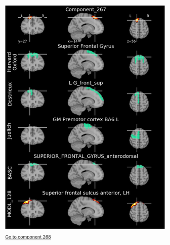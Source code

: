 


![267](preliminary/267.jpg "Component 267")

[Go to component 268](https://parietal-inria.github.io/MODL_atlas/512/268 "Component 268")